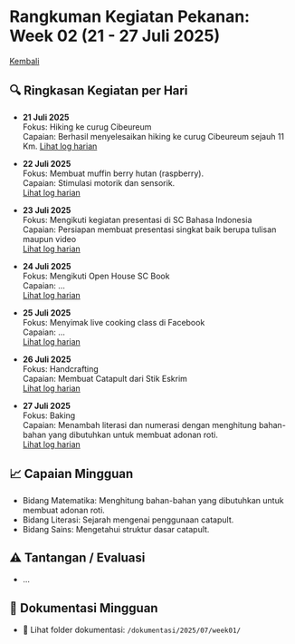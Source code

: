 # Rangkuman Kegiatan Pekanan: Week 02 (21 - 27 Juli 2025)

[Kembali](../readme.md)

## 🔍 Ringkasan Kegiatan per Hari

- **21 Juli 2025**  
  Fokus: Hiking ke curug Cibeureum  
  Capaian: Berhasil menyelesaikan hiking ke curug Cibeureum sejauh 11 Km.
  [Lihat log harian](./21juli2025.md)

- **22 Juli 2025**  
  Fokus: Membuat muffin berry hutan (raspberry).  
  Capaian: Stimulasi motorik dan sensorik.  
  [Lihat log harian](./22juli2025.md)

- **23 Juli 2025**  
  Fokus: Mengikuti kegiatan presentasi di SC Bahasa Indonesia  
  Capaian: Persiapan membuat presentasi singkat baik berupa tulisan maupun video  
  [Lihat log harian](./23juli2025.md)

- **24 Juli 2025**  
  Fokus: Mengikuti Open House SC Book  
  Capaian: ...  
  [Lihat log harian](./24juli2025.md)

- **25 Juli 2025**  
  Fokus: Menyimak live cooking class di Facebook  
  Capaian: ...  
  [Lihat log harian](./25juli2025.md)

- **26 Juli 2025**  
  Fokus: Handcrafting  
  Capaian: Membuat Catapult dari Stik Eskrim  
  [Lihat log harian](./26juli2025.md)

- **27 Juli 2025**  
  Fokus: Baking  
  Capaian: Menambah literasi dan numerasi dengan menghitung bahan-bahan yang dibutuhkan untuk membuat adonan roti.  
  [Lihat log harian](./27juli2025.md)

## 📈 Capaian Mingguan
- Bidang Matematika: Menghitung bahan-bahan yang dibutuhkan untuk membuat adonan roti.
- Bidang Literasi: Sejarah mengenai penggunaan catapult.
- Bidang Sains: Mengetahui struktur dasar catapult.

## ⚠️ Tantangan / Evaluasi
- ...

## 📂 Dokumentasi Mingguan
- 📸 Lihat folder dokumentasi: `/dokumentasi/2025/07/week01/`
